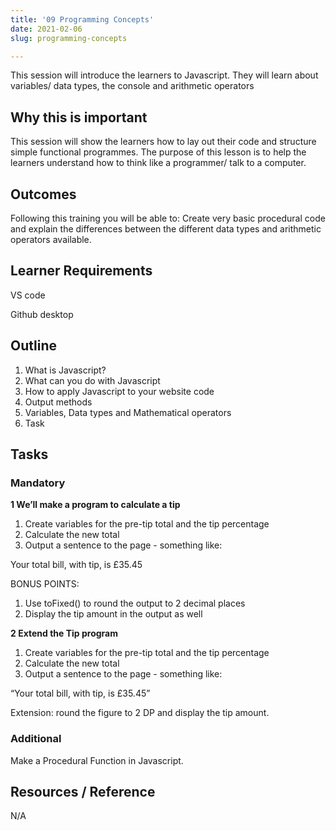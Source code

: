 ```yaml
---
title: '09 Programming Concepts'
date: 2021-02-06
slug: programming-concepts

---
```

This session will introduce the learners to Javascript. They will learn about variables/ data types, the console and arithmetic operators

## **Why this is important**

This session will show the learners how to lay out their code and structure simple functional programmes. The purpose of this lesson is to help the learners understand how to think like a programmer/ talk to a computer.

## **Outcomes**

Following this training you will be able to: Create very basic procedural code and explain the differences between the different data types and arithmetic operators available.

## **Learner Requirements**

VS code

Github desktop

## **Outline**

1. What is Javascript?
2. What can you do with Javascript
3. How to apply Javascript to your website code
4. Output methods
5. Variables, Data types and Mathematical operators
6. Task

## **Tasks**

### **Mandatory**

**1 We’ll make a program to calculate a tip**

1. Create variables for the pre-tip total and the tip percentage
2. Calculate the new total
3. Output a sentence to the page - something like:

Your total bill, with tip, is £35.45

BONUS POINTS:

1. Use toFixed() to round the output to 2 decimal places
2. Display the tip amount in the output as well

**2 Extend the Tip program**

1. Create variables for the pre-tip total and the tip percentage
2. Calculate the new total
3. Output a sentence to the page - something like:

“Your total bill, with tip, is £35.45”

Extension: round the figure to 2 DP and display the tip amount.

### **Additional**

Make a Procedural Function in Javascript.

## **Resources / Reference**

N/A